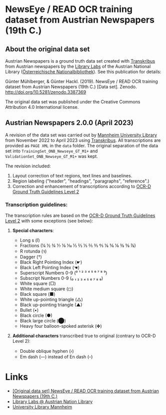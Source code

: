 # NewsEye / READ OCR training dataset from Austrian Newspapers (19th C.)

## About the original data set

Austrian Newspapers is a ground truth data set created with [Transkribus](https://transkribus.eu/)
from Austrian newspapers by the [Library Labs](https://labs.onb.ac.at/) of the
Austrian National Library ([Österreichische Nationalbibliothek](https://www.onb.ac.at/)).
See this publication for details:

Günter Mühlberger, & Günter Hackl. (2019).
NewsEye / READ OCR training dataset from Austrian Newspapers (19th C.) [Data set].
Zenodo. http://doi.org/10.5281/zenodo.3387369

The original data set was published under the Creative Commons Attribution 4.0 International license.

## Austrian Newspapers 2.0.0 (April 2023)

A revision of the data set was carried out by [Mannheim University Library](https://www.bib.uni-mannheim.de/en/)
from November 2022 to April 2023 using [Transkribus](https://readcoop.eu/transkribus/?sc=Transkribus).
All transcriptions are provided as `PAGE XML` in the `data` folder.
The original separation of the data set into `TrainingSet_ONB_Newseye_GT_M1+` and `ValidationSet_ONB_Newseye_GT_M1+` was kept.

The revision included: 
1. Layout correction of text regions, text lines and baselines. 
2. Region labeling ("header", "headings", "paragraphs", "reference".) 
3. Correction and enhancement of transcriptions according to [OCR-D Ground Truth Guidelines Level 2](https://tboenig.github.io/gt-guidelines/html/trans/level_2_2.html)

### Transcription guidelines:
The transcription rules are based on the [OCR-D Ground Truth Guidelines Level 2](https://tboenig.github.io/gt-guidelines/html/trans/level_2_2.html) with some exceptions (see below):

1) **Special characters**:
    - Long s (ſ)
    - Fractions (¼ ½ ¾ ⅐ ⅑ ⅒ ⅓ ⅔ ⅕ ⅖ ⅗ ⅘ ⅙ ⅚ ⅛ ⅜ ⅝ ⅞)
    - R rotunda (ꝛ)
    - Dagger (†)
    - Black Right Pointing Index (☛)
    - Black Left Pointing Index (☚)
    - Superscript Numbers 0-9 (⁰ ¹ ² ³ ⁴ ⁵ ⁶ ⁷ ⁸ ⁹)
    - Subscript Numbers 0-9 (₀ ₁ ₂ ₃ ₄ ₅ ₆ ₇ ₈ ₉)
    - White square (□)
    - White medium square (◻)
    - Black square (■)
    - White up-pointing triangle (△)
    - Black up-pointing triangle (▲)
    - Bullet (•)
    - Black circle (●)
    - Black large circle (⬤)
    - Heavy four balloon-spoked asterisk (✤)
    
2) **Additional characters** transcribed true to original (contrary to OCR-D Level 2):
    - Double oblique hyphen (⸗)
    - Em dash (—) instead of En dash (–)
    
# Links
- [[Original data set] NewsEye / READ OCR training dataset from Austrian Newspapers (19th C.)](http://doi.org/10.5281/zenodo.3387369) 
- [Library Labs @ Austrian Nation Library](https://labs.onb.ac.at/)
- [University Library Mannheim](https://www.bib.uni-mannheim.de/en/)
